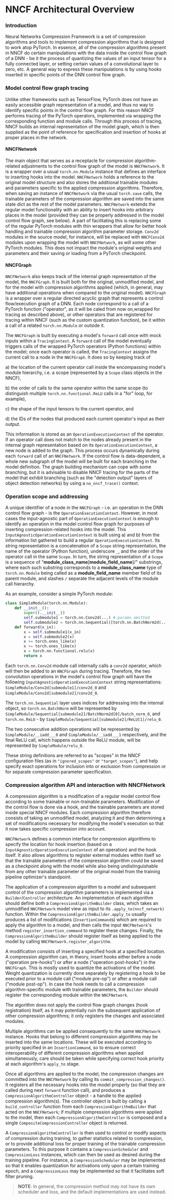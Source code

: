 # NNCF Architectural Overview

### Introduction
Neural Networks Compression Framework is a set of compression algorithms and tools to implement compression algorithms that is designed to work atop PyTorch.
In essence, all of the compression algorithms present in NNCF do certain manipulations with the data inside the control flow graph of a DNN - be it the process of quantizing the values of an input tensor for a fully connected layer, or setting certain values of a convolutional layer to zero, etc.
A general way to express these manipulations is by using hooks inserted in specific points of the DNN control flow graph.

### Model control flow graph tracing
Unlike other frameworks such as TensorFlow, PyTorch does not have an easily accessible graph representation of a model, and thus no way to identify specific points in the control flow graph.
For this reason NNCF performs tracing of the PyTorch operators, implemented via wrapping the corresponding function and module calls.
Through this process of tracing, NNCF builds an internal representation of the model graph, which is then supplied as the point of reference for specification and insertion of hooks at proper places in the network.

#### NNCFNetwork
The main object that serves as a receptacle for compression algorithm-related adjustments to the control flow graph of the model is `NNCFNetwork`.
It is a wrapper over a usual `torch.nn.Module` instance that defines an interface to inserting hooks into the model. `NNCFNetwork` holds a reference to the original model structure and also stores the additional trainable modules and parameters specific to the applied compression algorithms. Therefore, when saving an instance of `NNCFNetwork` via the usual `torch.save` calls, the trainable parameters of the compression algorithm are saved into the same state dict as the rest of the model parameters.
`NNCFNetwork` extends the regular model functionality with an ability to insert hooks into arbitrary places in the model (provided they can be properly addressed in the model control flow graph, see below). A part of facilitating this is replacing some of the regular PyTorch modules with thin wrappers that allow for better hook handling and trainable compression algorithm parameter storage. `Conv2d` modules in the source model, for instance, will be replaced with `NNCFConv2d` modules upon wrapping the model with `NNCFNetwork`, as will some other PyTorch modules. This does not impact the module's original weights and parameters and their saving or loading from a PyTorch checkpoint.

#### NNCFGraph
`NNCFNetwork` also keeps track of the internal graph representation of the model, the `NNCFGraph`. It is built both for the original, unmodified model, and for the model with compression algorithms applied (which, in general, may have additional operations when compared to the original model).
`NNCFGraph` is a wrapper over a regular directed acyclic graph that represents a control flow/execution graph of a DNN. Each node correspond to a call of a PyTorch function ("operator", as it will be caled from now on,wrapped for tracing as described above), or other operators that are registered for tracing within NNCF (such as the custom quantization function), be it within a call of a related `torch.nn.Module` or outside it.

The `NNCFGraph` is built by executing a model's `forward` call once with mock inputs within a `TracingContext`.
A `forward` call of the model eventually triggers calls of the wrapped PyTorch operators (Python functions) within the model; once each operator is called, the `TracingContext` assigns the current call to a node in the `NNCFGraph`.
It does so by keeping track of

a) the location of the current operator call inside the encompassing model's module hierarchy, i.e. a scope (represented by a `Scope` class objects in the NNCF),

b) the order of calls to the same operator within the same scope (to distinguish multiple `torch.nn.functional.ReLU` calls in a "for" loop, for example),

c) the shape of the input tensors to the current operator, and

d) the IDs of the nodes that produced each current operator's input as their output.


This information is stored as an `OperationExecutionContext` of the operator. If an operator call does not match to the nodes already present in the internal graph representation based on its `OperationExecutionContext`, a new node is added to the graph.
This process occurs dynamically during each `forward` call of an `NNCFNetwork`. If the control flow is data-dependent, a whole new subgraph of the model will be built for each branching in the model definition. The graph building mechanism can cope with some branching, but it is advisable to disable NNCF tracing for the parts of the model that exhibit branching (such as the "detection output" layers of object detection networks) by using a `no_nncf_trace()` context.


### Operation scope and addressing
A unique identifier of a node in the `NNCFGraph` - i.e. an operation in the DNN control flow graph - is the `OperationExecutionContext`.
However, in most cases the input-agnostic part of `OperationExecutionContext` is enough to identify an operation in the model control flow graph for purposes of inserting compression-related hooks into the model.
This `InputAgnosticOperationExecutionContext` is built using a) and b) from the information list gathered to build a regular `OperationExecutionContext`. Its string representation is a concatenation of a `Scope` string representation, the name of the operator (Python function), underscore `_`, and the order of the operator call in the same `Scope`. In turn, the string representation of a `Scope` is a sequence of "__module_class_name__[__module_field_name__]/" substrings, where each such substring corresponds to a __module_class_name__ type of `torch.nn.Module` being called as a __module_field_name__ member field of its parent module, and slashes `/` separate the adjacent levels of the module call hierarchy.

As an example, consider a simple PyTorch module:

```python
class SimpleModule(torch.nn.Module):
	def __init__():
		super().__init__()
		self.submodule1 = torch.nn.Conv2d(...) # params omitted
		self.submodule2 = torch.nn.Sequential([torch.nn.BatchNorm2d(...), torch.nn.ReLU(...)])
	def forward(x_in):
		x = self.submodule1(x_in)
		x = self.submodule2(x)
		x += torch.ones_like(x)
		x += torch.ones_like(x)
		x = torch.nn.functional.relu(x)
		return x
```

Each `torch.nn.Conv2d` module call internally calls a `conv2d` operator, which will then be added to an `NNCFGraph` during tracing. Therefore, the two convolution operations in the model's control flow graph will have the following `InputAgnosticOperationExecutionContext` string representations: `SimpleModule/Conv2d[submodule1]/conv2d_0` and `SimpleModule/Conv2d[submodule2]/conv2d_0`.

 The `torch.nn.Sequential` layer uses indices for addressing into the internal object, so `torch.nn.BatchNorm` will be represented by `SimpleModule/Sequential[submodule2]/BatchNorm2d[0]/batch_norm_0`, and `torch.nn.ReLU` - by `SimpleModule/Sequential[submodule2]/ReLU[1]/relu_0`.

 The two consecutive addition operations will be represented by `SimpleModule/__iadd___0` and `SimpleModule/__iadd___1` respectively, and the final ReLU call, which happens outside the ReLU module, will be represented by `SimpleModule/relu_0`.

 These string definitions are referred to as "scopes" in the NNCF configuration files (as in `"ignored_scopes"` or `"target_scopes"`), and help specify exact operations for inclusion into or exclusion from compression or for separate compression parameter specification.


### Compression algorithm API and interaction with NNCFNetwork
A compression algorithm is a modification of a regular model control flow according to some trainable or non-trainable parameters. Modification of the control flow is done via a hook, and the trainable parameters are stored inside special NNCF modules. Each compression algorithm therefore consists of taking an unmodified model, analyzing it and then determining a set of modifications necessary for modifying the model's execution so that it now takes specific compression into account.

`NNCFNetwork` defines a common interface for compression algorithms to specify the location for hook insertion (based on a `InputAgnosticOperationExecutionContext` of an operation) and the hook itself. It also allows algorithms to register external modules within itself so that the trainable parameters of the compression algorithm could be saved as a checkpoint along with the model while also being undistinguishable from any other trainable parameter of the original model from the training pipeline optimizer's standpoint.

The application of a compression algorithm to a model and subsequent control of the compression algorithm parameters is implemented via a `Builder`/`Controller` architecture. An implementation of each algorithm should define both a `CompressionAlgorithmBuilder` class, which takes an unmodified `NNCFNetwork` model view as input to its `.apply_to(nncf_network)` function. Within the `CompressionAlgorithmBuilder.apply_to` usually produces a list of modifications (`InsertionCommand`s) which are required to apply the algorithm to a model, and then calls the input `NNCFNetwork`'s method `register_insertion_command` to register these changes. Finally, the `CompressionAlgorithmBuilder` should register itself as being applied to the model by calling `NNCFNetwork.register_algorithm`.

 A modification consists of inserting a specified hook at a specified location. A compression algorithm can, in theory, insert hooks either before a node ("operation pre-hooks") or after a node ("operation post-hooks") in the `NNCFGraph`. This is mostly used to quantize the activations of the model.
 Weight quantization is currently done separately by registering a hook to be executed prior to a module call ("module pre-op") or after a module call ("module post-op"). In case the hook needs to call a compression algorithm-specific module with trainable parameters, the `Builder` should register the corresponding module within the `NNCFNetwork`.

 The algorithm does not apply the control flow graph changes (hook registration) itself, as it may potentially ruin the subsequent application of other compression algorithms; it only registers the changes and associated modules.

Multiple algorithms can be applied consequently to the same `NNCFNetwork` instance. Hooks that belong to different compression algorithms may be inserted into the same locations. These will be executed according to priority specified in an `InsertionCommand`, so to ensure correct interoperability of different compression algorithms when applied simultaneously, care should be taken while specifying correct hook priority at each algorithm's `apply_to` stage.

Once all algorithms are applied to the model, the compression changes are committed into the `NNCFNetwork` by calling its `commit_compression_changes()`. It registers all the necessary hooks into the model properly (so that they are called during next `forward` function call), and produces a `CompressionAlgorithmController` object - a handle to the applied compression algorithm(s). The controller object is built by calling a `build_controller` function from each `CompressionAlgorithmBuilder` that acted on the `NNCFNetwork`; if multiple compression algorithms were applied to the model, then each `CompressionAlgorithmController` is composed and a single `CompositeCompressionController` object is returned.

A `CompressionAlgorithmController` is then used to control or modify aspects of compression during training, to gather statistics related to compression, or to provide additional loss for proper training of the trainable compression parameters. To this purpose it contains a `CompressionScheduler` and `CompressionLoss` instances, which can then be used as desired during the training pipeline. For instance, a `CompressionScheduler` may be implemented so that it enables quantization for activations only upon a certain training epoch, and a `CompressionLoss` may be implemented so that it facilitates soft filter pruning.

> **NOTE**: In general, the compression method may not have its own scheduler and loss, and the default implementations are used instead.
